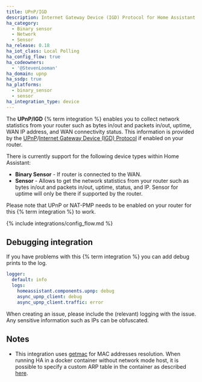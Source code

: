 ```yaml
---
title: UPnP/IGD
description: Internet Gateway Device (IGD) Protocol for Home Assistant.
ha_category:
  - Binary sensor
  - Network
  - Sensor
ha_release: 0.18
ha_iot_class: Local Polling
ha_config_flow: true
ha_codeowners:
  - '@StevenLooman'
ha_domain: upnp
ha_ssdp: true
ha_platforms:
  - binary_sensor
  - sensor
ha_integration_type: device
---
```


The **UPnP/IGD** {% term integration %} enables you to collect network statistics from your router such as bytes in/out and packets in/out, uptime, WAN IP address, and WAN connectivity status. This information is provided by the [UPnP](https://en.wikipedia.org/wiki/Universal_Plug_and_Play)/[Internet Gateway Device (IGD) Protocol](https://en.wikipedia.org/wiki/Internet_Gateway_Device_Protocol) if enabled on your router.

There is currently support for the following device types within Home Assistant:

- **Binary Sensor** - If router is connected to the WAN.
- **Sensor** - Allows to get the network statistics from your router such as bytes in/out and packets in/out, uptime, status, and IP. Sensor for uptime will only be there if supported by the router.

Please note that UPnP or NAT-PMP needs to be enabled on your router for this {% term integration %} to work.

{% include integrations/config_flow.md %}

## Debugging integration

If you have problems with this {% term integration %} you can add debug prints to the log.

```yaml
logger:
  default: info
  logs:
    homeassistant.components.upnp: debug
    async_upnp_client: debug
    async_upnp_client.traffic: error
```

When creating an issue, please include the (relevant) logging with the issue. Any sensitive information such as IPs can be obfuscated.

## Notes
- This integration uses [getmac](https://github.com/GhostofGoes/getmac) for MAC addresses resolution. When running HA in a docker container without network mode host, it is possible to specify a custom ARP table in the container as described [here](https://github.com/GhostofGoes/getmac?tab=readme-ov-file#docker).
